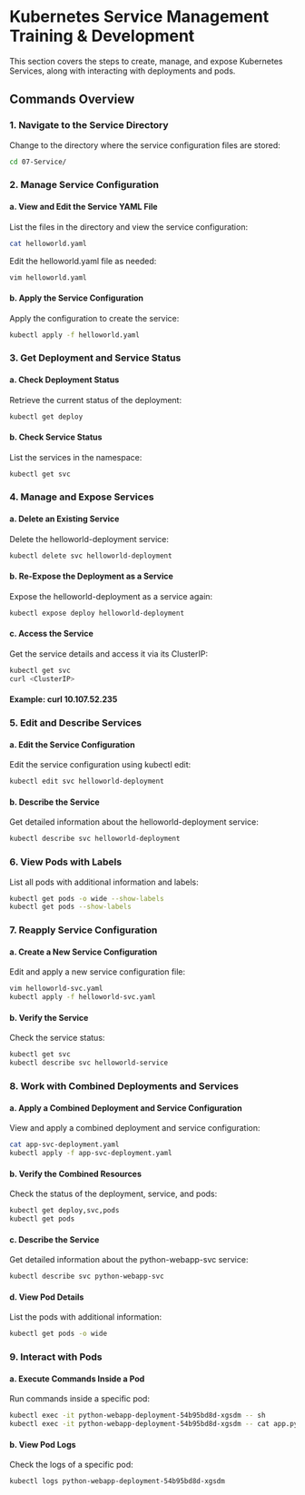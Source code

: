 # Kubernetes Service Management Training & Development

This section covers the steps to create, manage, and expose Kubernetes Services, along with interacting with deployments and pods.

## Commands Overview

### 1. Navigate to the Service Directory

Change to the directory where the service configuration files are stored:

```bash
cd 07-Service/
```

### 2. Manage Service Configuration
#### a. View and Edit the Service YAML File

List the files in the directory and view the service configuration:

```bash
cat helloworld.yaml
```
Edit the helloworld.yaml file as needed:

```bash
vim helloworld.yaml
```
#### b. Apply the Service Configuration

Apply the configuration to create the service:

```bash
kubectl apply -f helloworld.yaml
```
### 3. Get Deployment and Service Status
#### a. Check Deployment Status

Retrieve the current status of the deployment:

```bash
kubectl get deploy
```
#### b. Check Service Status

List the services in the namespace:

```bash
kubectl get svc
```

### 4. Manage and Expose Services
#### a. Delete an Existing Service

Delete the helloworld-deployment service:

```bash
kubectl delete svc helloworld-deployment
```
#### b. Re-Expose the Deployment as a Service

Expose the helloworld-deployment as a service again:

```bash
kubectl expose deploy helloworld-deployment
```
#### c. Access the Service

Get the service details and access it via its ClusterIP:

```bash
kubectl get svc
curl <ClusterIP>
```
#### Example: curl 10.107.52.235

### 5. Edit and Describe Services
#### a. Edit the Service Configuration

Edit the service configuration using kubectl edit:

```bash
kubectl edit svc helloworld-deployment
```
#### b. Describe the Service

Get detailed information about the helloworld-deployment service:

```bash
kubectl describe svc helloworld-deployment
```
### 6. View Pods with Labels

List all pods with additional information and labels:

```bash
kubectl get pods -o wide --show-labels
kubectl get pods --show-labels
```

### 7. Reapply Service Configuration
#### a. Create a New Service Configuration

Edit and apply a new service configuration file:

```bash
vim helloworld-svc.yaml
kubectl apply -f helloworld-svc.yaml
```
#### b. Verify the Service

Check the service status:

```bash
kubectl get svc
kubectl describe svc helloworld-service
```
### 8. Work with Combined Deployments and Services
#### a. Apply a Combined Deployment and Service Configuration

View and apply a combined deployment and service configuration:

```bash
cat app-svc-deployment.yaml
kubectl apply -f app-svc-deployment.yaml
```
#### b. Verify the Combined Resources

Check the status of the deployment, service, and pods:

```bash
kubectl get deploy,svc,pods
kubectl get pods
```
#### c. Describe the Service

Get detailed information about the python-webapp-svc service:

```bash
kubectl describe svc python-webapp-svc
```
#### d. View Pod Details

List the pods with additional information:

```bash
kubectl get pods -o wide
```
### 9. Interact with Pods
#### a. Execute Commands Inside a Pod

Run commands inside a specific pod:

```bash
kubectl exec -it python-webapp-deployment-54b95bd8d-xgsdm -- sh
kubectl exec -it python-webapp-deployment-54b95bd8d-xgsdm -- cat app.py
```
#### b. View Pod Logs

Check the logs of a specific pod:

```bash
kubectl logs python-webapp-deployment-54b95bd8d-xgsdm
```

